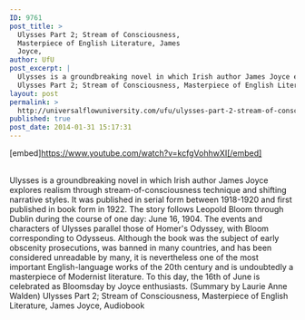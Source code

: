 ```yaml
---
ID: 9761
post_title: >
  Ulysses Part 2; Stream of Consciousness,
  Masterpiece of English Literature, James
  Joyce,
author: UfU
post_excerpt: |
  Ulysses is a groundbreaking novel in which Irish author James Joyce explores realism through stream-of-consciousness technique and shifting narrative styles. It was published in serial form between 1918-1920 and first published in book form in 1922. The story follows Leopold Bloom through Dublin during the course of one day: June 16, 1904. The events and characters of Ulysses parallel those of Homer's Odyssey, with Bloom corresponding to Odysseus. Although the book was the subject of early obscenity prosecutions, was banned in many countries, and has been considered unreadable by many, it is nevertheless one of the most important English-language works of the 20th century and is undoubtedly a masterpiece of Modernist literature. To this day, the 16th of June is celebrated as Bloomsday by Joyce enthusiasts. (Summary by Laurie Anne Walden)
  Ulysses Part 2; Stream of Consciousness, Masterpiece of English Literature, James Joyce, Audiobook
layout: post
permalink: >
  http://universalflowuniversity.com/ufu/ulysses-part-2-stream-of-consciousness-masterpiece-of-english-literature-james-joyce/
published: true
post_date: 2014-01-31 15:17:31
---
```

[embed]https://www.youtube.com/watch?v=kcfgVohhwXI[/embed]</br></br>
<p>Ulysses is a groundbreaking novel in which Irish author James Joyce explores realism through stream-of-consciousness technique and shifting narrative styles. It was published in serial form between 1918-1920 and first published in book form in 1922. The story follows Leopold Bloom through Dublin during the course of one day: June 16, 1904. The events and characters of Ulysses parallel those of Homer's Odyssey, with Bloom corresponding to Odysseus. Although the book was the subject of early obscenity prosecutions, was banned in many countries, and has been considered unreadable by many, it is nevertheless one of the most important English-language works of the 20th century and is undoubtedly a masterpiece of Modernist literature. To this day, the 16th of June is celebrated as Bloomsday by Joyce enthusiasts. (Summary by Laurie Anne Walden)
Ulysses Part 2; Stream of Consciousness, Masterpiece of English Literature, James Joyce, Audiobook </p>
